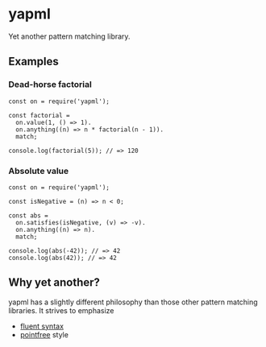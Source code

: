 # yapml
Yet another pattern matching library.

## Examples

### Dead-horse factorial

```
const on = require('yapml');

const factorial =
  on.value(1, () => 1).
  on.anything((n) => n * factorial(n - 1)).
  match;

console.log(factorial(5)); // => 120
```

### Absolute value

```
const on = require('yapml');

const isNegative = (n) => n < 0;

const abs =
  on.satisfies(isNegative, (v) => -v).
  on.anything((n) => n).
  match;

console.log(abs(-42)); // => 42
console.log(abs(42)); // => 42
```

## Why yet another?
yapml has a slightly different philosophy than those other pattern matching libraries.
It strives to emphasize

 - [fluent syntax](https://en.wikipedia.org/wiki/Fluent_interface)
 - [pointfree](https://en.wikipedia.org/wiki/Tacit_programming) style
